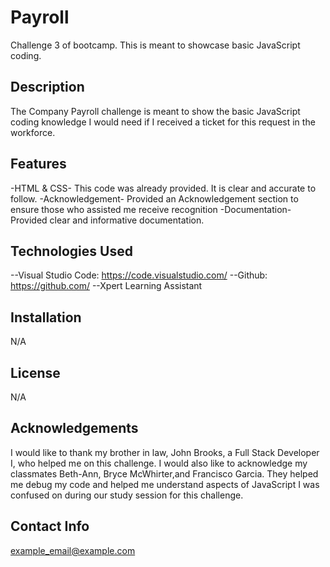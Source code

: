# Payroll
Challenge 3 of bootcamp.  This is meant to showcase basic JavaScript coding.

## Description
The Company Payroll challenge is meant to show the basic JavaScript coding knowledge I would need if I received a ticket for this request in the workforce. 

## Features
-HTML & CSS- This code was already provided. It is clear and accurate to follow.
-Acknowledgement- Provided an Acknowledgement section to ensure those who assisted me receive recognition
-Documentation- Provided clear and informative documentation.

## Technologies Used
--Visual Studio Code: https://code.visualstudio.com/
--Github: https://github.com/
--Xpert Learning Assistant

## Installation
N/A

## License
N/A

## Acknowledgements
I would like to thank my brother in law, John Brooks, a Full Stack Developer I, who helped me on this challenge. 
I would also like to acknowledge my classmates Beth-Ann, Bryce McWhirter,and Francisco Garcia. They helped me debug my code and helped me understand aspects of JavaScript I was confused on during our study session for this challenge.

## Contact Info
example_email@example.com 